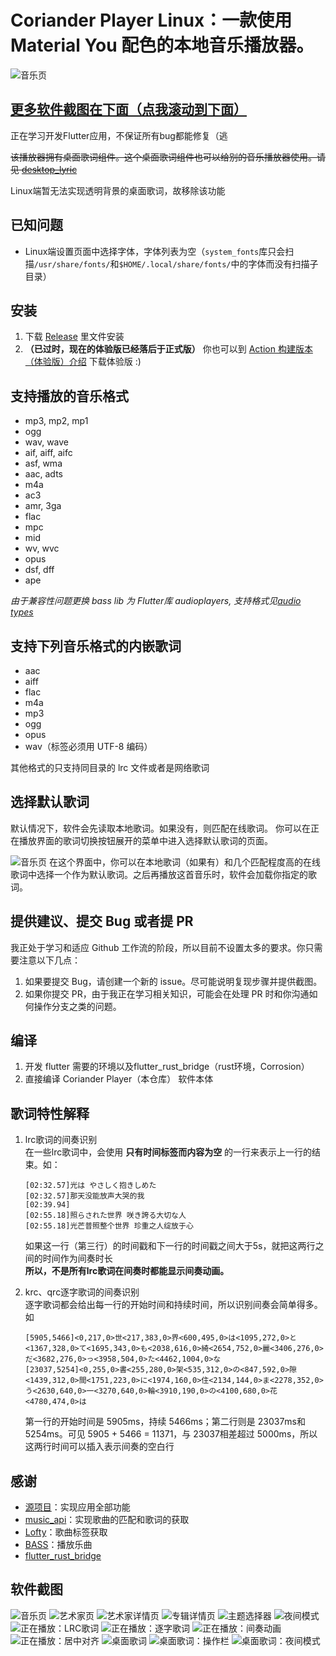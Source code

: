 # Coriander Player Linux：一款使用 Material You 配色的本地音乐播放器。

![音乐页](软件截图/音乐页.png)

## [更多软件截图在下面（点我滚动到下面）](#软件截图)

正在学习开发Flutter应用，不保证所有bug都能修复（逃

~~该播放器拥有桌面歌词组件。这个桌面歌词组件也可以给别的音乐播放器使用。请见 [desktop_lyric](https://github.com/Ferry-200/desktop_lyric.git)~~  

Linux端暂无法实现透明背景的桌面歌词，故移除该功能

## 已知问题  

* Linux端设置页面中选择字体，字体列表为空（`system_fonts`库只会扫描`/usr/share/fonts/`和`$HOME/.local/share/fonts/`中的字体而没有扫描子目录）  

## 安装

1. 下载 [Release](https://github.com/Ferry-200/coriander_player/releases/latest) 里文件安装
2. **（已过时，现在的体验版已经落后于正式版）** 你也可以到 [Action 构建版本（体验版）介绍](https://github.com/Ferry-200/coriander_player/issues/49) 下载体验版 :)

## 支持播放的音乐格式

- mp3, mp2, mp1
- ogg
- wav, wave
- aif, aiff, aifc
- asf, wma
- aac, adts
- m4a
- ac3
- amr, 3ga
- flac
- mpc
- mid
- wv, wvc
- opus
- dsf, dff
- ape

*由于兼容性问题更换 bass lib 为 Flutter库 audioplayers, 支持格式见[audio types](https://gstreamer.freedesktop.org/documentation/plugin-development/advanced/media-types.html?gi-language=c#table-of-audio-types)*

## 支持下列音乐格式的内嵌歌词

- aac
- aiff
- flac
- m4a
- mp3
- ogg
- opus
- wav（标签必须用 UTF-8 编码）

其他格式的只支持同目录的 lrc 文件或者是网络歌词

## 选择默认歌词

默认情况下，软件会先读取本地歌词。如果没有，则匹配在线歌词。
你可以在正在播放界面的歌词切换按钮展开的菜单中进入选择默认歌词的页面。

![音乐页](软件截图/选择默认歌词.png)
在这个界面中，你可以在本地歌词（如果有）和几个匹配程度高的在线歌词中选择一个作为默认歌词。之后再播放这首音乐时，软件会加载你指定的歌词。

## 提供建议、提交 Bug 或者提 PR

我正处于学习和适应 Github 工作流的阶段，所以目前不设置太多的要求。你只需要注意以下几点： 

1. 如果要提交 Bug，请创建一个新的 issue。尽可能说明复现步骤并提供截图。
2. 如果你提交 PR，由于我正在学习相关知识，可能会在处理 PR 时和你沟通如何操作分支之类的问题。

## 编译

1. 开发 flutter 需要的环境以及flutter_rust_bridge（rust环境，Corrosion）
2. 直接编译 Coriander Player（本仓库） 软件本体  

## 歌词特性解释

1. lrc歌词的间奏识别   
   在一些lrc歌词中，会使用 **只有时间标签而内容为空** 的一行来表示上一行的结束。如：
   
   ```
   [02:32.57]光は やさしく抱きしめた
   [02:32.57]那天没能放声大哭的我
   [02:39.94]
   [02:55.18]照らされた世界 咲き誇る大切な人
   [02:55.18]光芒普照整个世界 珍重之人绽放于心
   ```
   
   如果这一行（第三行）的时间戳和下一行的时间戳之间大于5s，就把这两行之间的时间作为间奏时长  
   **所以，不是所有lrc歌词在间奏时都能显示间奏动画。**
2. krc、qrc逐字歌词的间奏识别  
   逐字歌词都会给出每一行的开始时间和持续时间，所以识别间奏会简单得多。如
   
   ```
   [5905,5466]<0,217,0>世<217,383,0>界<600,495,0>は<1095,272,0>と<1367,328,0>て<1695,343,0>も<2038,616,0>綺<2654,752,0>麗<3406,276,0>だ<3682,276,0>っ<3958,504,0>た<4462,1004,0>な
   [23037,5254]<0,255,0>書<255,280,0>架<535,312,0>の<847,592,0>隙<1439,312,0>間<1751,223,0>に<1974,160,0>住<2134,144,0>ま<2278,352,0>う<2630,640,0>一<3270,640,0>輪<3910,190,0>の<4100,680,0>花<4780,474,0>は
   ```
   
   第一行的开始时间是 5905ms，持续 5466ms；第二行则是 23037ms和 5254ms。可见 5905 + 5466 = 11371，与 23037相差超过 5000ms，所以这两行时间可以插入表示间奏的空白行

## 感谢

- [源项目](https://github.com/Ferry-200/coriander_player)：实现应用全部功能
- [music_api](https://github.com/yhsj0919/music_api.git)：实现歌曲的匹配和歌词的获取
- [Lofty](https://crates.io/crates/lofty)：歌曲标签获取
- [BASS](https://www.un4seen.com/bass.html)：播放乐曲
- [flutter_rust_bridge](https://pub.dev/packages/flutter_rust_bridge)

## 软件截图

![音乐页](软件截图/音乐页.png)
![艺术家页](软件截图/艺术家页.png)
![艺术家详情页](软件截图/艺术家详情页.png)
![专辑详情页](软件截图/专辑详情页.png)
![主题选择器](软件截图/主题选择器.png)
![夜间模式](软件截图/夜间模式.png)
![正在播放：LRC歌词](软件截图/正在播放（LRC歌词）.png)
![正在播放：逐字歌词](软件截图/正在播放（逐字歌词）.png)
![正在播放：间奏动画](软件截图/正在播放（间奏动画）.png)
![正在播放：居中对齐](软件截图/正在播放（居中对齐）.png)
![桌面歌词](软件截图/桌面歌词.png)
![桌面歌词：操作栏](软件截图/桌面歌词（操作栏）.png)
![桌面歌词：夜间模式](软件截图/桌面歌词（夜间模式）.png)
